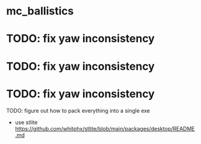 # mc_ballistics

# TODO: fix yaw inconsistency
# TODO: fix yaw inconsistency
# TODO: fix yaw inconsistency

TODO: figure out how to pack everything into a single exe
- use stlite https://github.com/whitphx/stlite/blob/main/packages/desktop/README.md


